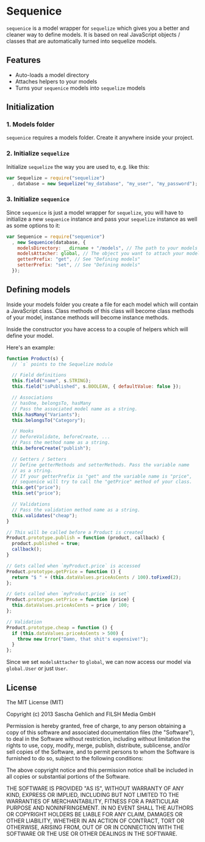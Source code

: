 # Sequenice

`sequenice` is a model wrapper for `sequelize` which gives you a better and cleaner way to define models. It is based on real JavaScript objects / classes that are automatically turned into sequelize models.

## Features

* Auto-loads a model directory
* Attaches helpers to your models
* Turns your `sequenice` models into `sequelize` models

## Initialization

### 1. Models folder

`sequenice` requires a models folder. Create it anywhere inside your project.

### 2. Initialize `sequelize`

Initialize `sequelize` the way you are used to, e.g. like this:

```js
var Sequelize = require("sequelize")
  , database = new Sequelize("my_database", "my_user", "my_password");
```

### 3. Initialize `sequenice`

Since `sequenice` is just a model wrapper for `sequelize`, you will have to initialize a new `sequenice` instance and pass your `sequelize` instance as well as some options to it:

```js
var Sequenice = require("sequenice")
  , new Sequenice(database, {
    modelsDirectory: __dirname + "/models", // The path to your models folder
    modelsAttacher: global, // The object you want to attach your models to
    getterPrefix: "get", // See "Defining models"
    setterPrefix: "set", // See "Defining models"
  });
```

## Defining models

Inside your models folder you create a file for each model which will contain a JavaScript class. Class methods of this class will become class methods of your model, instance methods will become instance methods.

Inside the constructor you have access to a couple of helpers which will define your model.

Here's an example:

```js
function Product(s) {
  // `s` points to the Sequelize module

  // Field definitions
  this.field("name", s.STRING);
  this.field("isPublished", s.BOOLEAN, { defaultValue: false });

  // Associations
  // hasOne, belongsTo, hasMany
  // Pass the associated model name as a string.
  this.hasMany("Variants");
  this.belongsTo("Category");

  // Hooks
  // beforeValidate, beforeCreate, ...
  // Pass the method name as a string.
  this.beforeCreate("publish");

  // Getters / Setters
  // Define getterMethods and setterMethods. Pass the variable name
  // as a string.
  // If your getterPrefix is "get" and the variable name is "price",
  // sequenice will try to call the "getPrice" method of your class.
  this.get("price");
  this.set("price");

  // Validations
  // Pass the validation method name as a string.
  this.validates("cheap");
}

// This will be called before a Product is created
Product.prototype.publish = function (product, callback) {
  product.published = true;
  callback();
}

// Gets called when `myProduct.price` is accessed
Product.prototype.getPrice = function () {
  return "$ " + (this.dataValues.priceAsCents / 100).toFixed(2);
};

// Gets called when `myProduct.price` is set`
Product.prototype.setPrice = function (price) {
  this.dataValues.priceAsCents = price / 100;
};

// Validation
Product.prototype.cheap = function () {
  if (this.dataValues.priceAsCents > 500) {
    throw new Error("Damn, that shit's expensive!");
  }
};
```

Since we set `modelsAttacher` to `global`, we can now access our model via `global.User` or just `User`.


## License

The MIT License (MIT)

Copyright (c) 2013 Sascha Gehlich and FILSH Media GmbH

Permission is hereby granted, free of charge, to any person obtaining a copy of this software and associated documentation files (the "Software"), to deal in the Software without restriction, including without limitation the rights to use, copy, modify, merge, publish, distribute, sublicense, and/or sell copies of the Software, and to permit persons to whom the Software is furnished to do so, subject to the following conditions:

The above copyright notice and this permission notice shall be included in all copies or substantial portions of the Software.

THE SOFTWARE IS PROVIDED "AS IS", WITHOUT WARRANTY OF ANY KIND, EXPRESS OR IMPLIED, INCLUDING BUT NOT LIMITED TO THE WARRANTIES OF MERCHANTABILITY, FITNESS FOR A PARTICULAR PURPOSE AND NONINFRINGEMENT. IN NO EVENT SHALL THE AUTHORS OR COPYRIGHT HOLDERS BE LIABLE FOR ANY CLAIM, DAMAGES OR OTHER LIABILITY, WHETHER IN AN ACTION OF CONTRACT, TORT OR OTHERWISE, ARISING FROM, OUT OF OR IN CONNECTION WITH THE SOFTWARE OR THE USE OR OTHER DEALINGS IN THE SOFTWARE.
